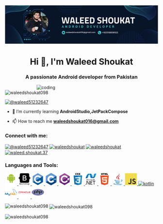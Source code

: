 ![logo](https://github.com/waleedshoukat098/waleedshoukat098/blob/main/banner.png)
<h1 align="center">Hi 👋, I'm Waleed Shoukat</h1>
<h3 align="center">A passionate Android developer from Pakistan</h3>
<img align="right" alt="coding" width="400px" src="https://encrypted-tbn0.gstatic.com/images?q=tbn:ANd9GcTPxgoxmKk008xmBJvb1s3iAbh4EDpFcK2YKA&usqp=CAU"

<p align="left"> <img src="https://komarev.com/ghpvc/?username=waleedshoukat098&label=Profile%20views&color=0e75b6&style=flat" alt="waleedshoukat098" /> </p>

<p align="left"> <a href="https://twitter.com/@waleed51232647" target="blank"><img src="https://img.shields.io/twitter/follow/@waleed51232647?logo=twitter&style=for-the-badge" alt="@waleed51232647" /></a> </p>

- 🌱 I’m currently learning **AndroidStudio,JetPackCompose**

- 📫 How to reach me **waleedshoukat016@gmail.com**

<h3 align="left">Connect with me:</h3>
<p align="left">
<a href="https://twitter.com/@waleed51232647" target="blank"><img align="center" src="https://raw.githubusercontent.com/rahuldkjain/github-profile-readme-generator/master/src/images/icons/Social/twitter.svg" alt="@waleed51232647" height="30" width="40" /></a>
<a href="https://linkedin.com/in/waleedshoukat" target="blank"><img align="center" src="https://raw.githubusercontent.com/rahuldkjain/github-profile-readme-generator/master/src/images/icons/Social/linked-in-alt.svg" alt="waleedshoukat" height="30" width="40" /></a>
<a href="https://fb.com/waleedshoukat" target="blank"><img align="center" src="https://raw.githubusercontent.com/rahuldkjain/github-profile-readme-generator/master/src/images/icons/Social/facebook.svg" alt="waleedshoukat" height="30" width="40" /></a>
<a href="https://instagram.com/waleed.shoukat.37" target="blank"><img align="center" src="https://raw.githubusercontent.com/rahuldkjain/github-profile-readme-generator/master/src/images/icons/Social/instagram.svg" alt="waleed.shoukat.37" height="30" width="40" /></a>
</p>

<h3 align="left">Languages and Tools:</h3>
<p align="left"> <a href="https://developer.android.com" target="_blank" rel="noreferrer"> <img src="https://raw.githubusercontent.com/devicons/devicon/master/icons/android/android-original-wordmark.svg" alt="android" width="40" height="40"/> </a> <a href="https://getbootstrap.com" target="_blank" rel="noreferrer"> <img src="https://raw.githubusercontent.com/devicons/devicon/master/icons/bootstrap/bootstrap-plain-wordmark.svg" alt="bootstrap" width="40" height="40"/> </a> <a href="https://www.cprogramming.com/" target="_blank" rel="noreferrer"> <img src="https://raw.githubusercontent.com/devicons/devicon/master/icons/c/c-original.svg" alt="c" width="40" height="40"/> </a> <a href="https://www.w3schools.com/cpp/" target="_blank" rel="noreferrer"> <img src="https://raw.githubusercontent.com/devicons/devicon/master/icons/cplusplus/cplusplus-original.svg" alt="cplusplus" width="40" height="40"/> </a> <a href="https://www.w3schools.com/cs/" target="_blank" rel="noreferrer"> <img src="https://raw.githubusercontent.com/devicons/devicon/master/icons/csharp/csharp-original.svg" alt="csharp" width="40" height="40"/> </a> <a href="https://www.w3schools.com/css/" target="_blank" rel="noreferrer"> <img src="https://raw.githubusercontent.com/devicons/devicon/master/icons/css3/css3-original-wordmark.svg" alt="css3" width="40" height="40"/> </a> <a href="https://dotnet.microsoft.com/" target="_blank" rel="noreferrer"> <img src="https://raw.githubusercontent.com/devicons/devicon/master/icons/dot-net/dot-net-original-wordmark.svg" alt="dotnet" width="40" height="40"/> </a> <a href="https://www.w3.org/html/" target="_blank" rel="noreferrer"> <img src="https://raw.githubusercontent.com/devicons/devicon/master/icons/html5/html5-original-wordmark.svg" alt="html5" width="40" height="40"/> </a> <a href="https://www.java.com" target="_blank" rel="noreferrer"> <img src="https://raw.githubusercontent.com/devicons/devicon/master/icons/java/java-original.svg" alt="java" width="40" height="40"/> </a> <a href="https://developer.mozilla.org/en-US/docs/Web/JavaScript" target="_blank" rel="noreferrer"> <img src="https://raw.githubusercontent.com/devicons/devicon/master/icons/javascript/javascript-original.svg" alt="javascript" width="40" height="40"/> </a> <a href="https://kotlinlang.org" target="_blank" rel="noreferrer"> <img src="https://www.vectorlogo.zone/logos/kotlinlang/kotlinlang-icon.svg" alt="kotlin" width="40" height="40"/> </a> <a href="https://www.mysql.com/" target="_blank" rel="noreferrer"> <img src="https://raw.githubusercontent.com/devicons/devicon/master/icons/mysql/mysql-original-wordmark.svg" alt="mysql" width="40" height="40"/> </a> <a href="https://www.oracle.com/" target="_blank" rel="noreferrer"> <img src="https://raw.githubusercontent.com/devicons/devicon/master/icons/oracle/oracle-original.svg" alt="oracle" width="40" height="40"/> </a> <a href="https://www.php.net" target="_blank" rel="noreferrer"> <img src="https://raw.githubusercontent.com/devicons/devicon/master/icons/php/php-original.svg" alt="php" width="40" height="40"/> </a> </p>

<p><img align="left" src="https://github-readme-stats.vercel.app/api/top-langs?username=waleedshoukat098&show_icons=true&locale=en&layout=compact" alt="waleedshoukat098" /></p>

<p>&nbsp;<img align="center" src="https://github-readme-stats.vercel.app/api?username=waleedshoukat098&show_icons=true&locale=en" alt="waleedshoukat098" /></p>

<p><img align="center" src="https://github-readme-streak-stats.herokuapp.com/?user=waleedshoukat098&" alt="waleedshoukat098" /></p>

